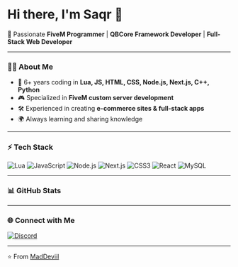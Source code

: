 # Hi there, I'm Saqr 👋  

🚀 Passionate **FiveM Programmer** | **QBCore Framework Developer** | **Full-Stack Web Developer**  

---

### 👨‍💻 About Me
- 🔧 6+ years coding in **Lua, JS, HTML, CSS, Node.js, Next.js, C++, Python**
- 🎮 Specialized in **FiveM custom server development**
- 🛠️ Experienced in creating **e-commerce sites & full-stack apps**
- 🌍 Always learning and sharing knowledge

---

### ⚡ Tech Stack
![Lua](https://img.shields.io/badge/Lua-2C2D72?style=for-the-badge&logo=lua&logoColor=white)
![JavaScript](https://img.shields.io/badge/JavaScript-F7DF1C?style=for-the-badge&logo=javascript&logoColor=black)
![Node.js](https://img.shields.io/badge/Node.js-43853D?style=for-the-badge&logo=node.js&logoColor=white)
![Next.js](https://img.shields.io/badge/Next.js-000000?style=for-the-badge&logo=nextdotjs&logoColor=white)
![CSS3](https://img.shields.io/badge/CSS3-264de4?style=for-the-badge&logo=css3&logoColor=white)
![React](https://img.shields.io/badge/React-61DBFB?style=for-the-badge&logo=react&logoColor=black)
![MySQL](https://img.shields.io/badge/MySQL-00758F?style=for-the-badge&logo=mysql&logoColor=white)

---

### 📊 GitHub Stats


---

### 🌐 Connect with Me
[![Discord](https://img.shields.io/badge/Discord-5865F2?style=for-the-badge&logo=discord&logoColor=white)](https://discord.gg/YOURCODE)  

---
⭐ From [MadDeviil](https://github.com/MadDeviil)
